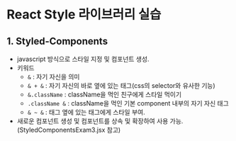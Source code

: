 # React Style 라이브러리 실습

## 1. Styled-Components
  * javascript 방식으로 스타일 지정 및 컴포넌트 생성.
  * 키워드
    + `&` : 자기 자신을 의미
    + `& + &` : 자기 자신의 바로 옆에 있는 태그(css의 selector와 유사한 기능)
    + `&.className` : className을 먹인 친구에게 스타일 먹이기
    + `.className &` : className을 먹인 기본 component 내부의 자기 자신 태그
    + `& ~ &` : 태그 옆에 있는 태그에게 스타일 부여.
  * 새로운 컴포넌트 생성 및 컴포넌트를 상속 및 확장하여 사용 가능.(StyledComponentsExam3.jsx 참고)
